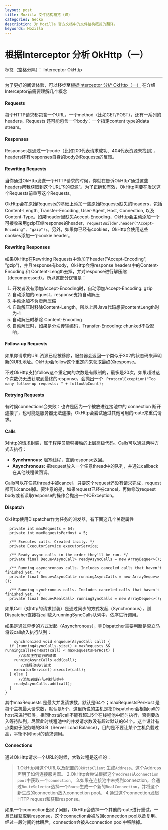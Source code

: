 ```yaml
---
layout: post
title: Moziila 文件结构概览（译）
categories: Gecko
description: 对 Mozilla 官方文档中的文件结构概览的翻译。
keywords: Mozilla
---
```



# 根据Interceptor 分析 OkHttp（一）

标签（空格分隔）： Interceptor OkHttp

---
为了更好的阅读体验，可以移步至[根据Interceptor 分析 OkHttp（一）](https://www.zybuluo.com/Warning1943/note/698400#根据interceptor-分析-okhttp一)
在介绍Interceptor前需要理解几个概念


#### Requests
 
每个HTTP请求都包含一个URL，一个method（比如GET/POST），还有一系列的headers。Requests          还可能包含一个body：一个指定content type的data stream。

#### Responses

Responses是通过一个code（比如200代表请求成功、404代表资源未找到），headers还有responses自身的body对Requests的反馈。

#### Rewriting Requests

当你通过OkHttp发送一个HTTP请求的时候，你就在告诉OkHttp“通过这些headers帮我获取到这个URL下的资源”。为了正确和有效，OkHttp需要在发送这个Requests前重写这个Requests。

OkHttp会在原始Requests的基础上添加一些原始Requests缺失的headers，包括Content-Length, Transfer-Encoding, User-Agent, Host, Connection, 以及 Content-Type。如果header里缺失Accept-Encoding，OkHttp会主动添加一个可接收采用gzip压缩response的header，`requestBuilder.header("Accept-Encoding", "gzip");`。另外，如果你已经有cookies，OkHttp会使用这些cookies添加一个cookie header。

#### Rewriting Responses

如果OkHttp在Rewriting Requests中添加了header("Accept-Encoding", "gzip")，并且response有body，OkHttp会将response headers中的Content-Encoding 和 Content-Length去掉，并对response进行解压缩（decompressed）。所以这部分逻辑是：

 1. 开发者没有添加Accept-Encoding时，自动添加Accept-Encoding: gzip
 2. 自动添加的request，response支持自动解压
 3. 手动添加不负责解压缩
 4. 自动解压时移除Content-Length，所以上层Java代码想要contentLength时为-1
 5. 自动解压时移除 Content-Encoding
 6. 自动解压时，如果是分块传输编码，Transfer-Encoding: chunked不受影响。

#### Follow-up Requests

如果你请求的URL资源已经被移除，服务器会返回一个类似于302的状态码来声明新的URL地址。OkHttp会follow这个重定向来获取最终的response。

不过OkHttp支持follow这个重定向的次数是有限制的，最多是20次，如果超过这个次数仍无法获取到最终的response，会抛出一个 ` ProtocolException("Too many follow-up requests: " + followUpCount);`
#### Retrying Requests

有时候connections会失败：也许是因为一个被放进连接池中的 connection 断开连接了，也可能是服务器无法连接。OkHttp会尝试通过其他可用的route来重试请求。

#### Calls

对http的请求封装，属于程序员能够接触的上层高级代码。Calls可以通过两种方式去执行：

 - **Synchronous:**  阻塞线程，直到response返回。
 - **Asynchronous:** 把request放入一个任意thread中的队列，并通过callback在其他线程做回调。

Calls可以在任意thread中被cancel，只要这个request还没有请求完成，request都可以cancel掉。要注意的是，如果request已经被cancel，再做修改request body或者读取response的操作会抛出一个IOException。

#### Dispatch

OkHttp使用Dispatcher作为任务的派发器，有下面这几个关键属性
```
  private int maxRequests = 64;
  private int maxRequestsPerHost = 5;
  
  /** Executes calls. Created lazily. */
  private ExecutorService executorService;

  /** Ready async calls in the order they'll be run. */
  private final Deque<AsyncCall> readyAsyncCalls = new ArrayDeque<>();

  /** Running asynchronous calls. Includes canceled calls that haven't finished yet. */
  private final Deque<AsyncCall> runningAsyncCalls = new ArrayDeque<>();

  /** Running synchronous calls. Includes canceled calls that haven't finished yet. */
  private final Deque<RealCall> runningSyncCalls = new ArrayDeque<>();
```
如果Call（对http的请求封装）是通过同步的方式发起（Synchronous），则Dispatcher直接将call放入runningSyncCalls队列中，依序进行调用。

如果是通过异步的方式发起（Asynchronous），则Dispatcher需要判断是否立马将该call放入执行队列：
```
    synchronized void enqueue(AsyncCall call) {
  if (runningAsyncCalls.size() < maxRequests && runningCallsForHost(call) < maxRequestsPerHost) {
      //添加正在运行的请求
    runningAsyncCalls.add(call);
       //线程池执行请求
    executorService().execute(call);
  } else {
      //添加到缓存队列排队等待
    readyAsyncCalls.add(call);
  }
}
```
其中maxRequests 是最大并发请求数，默认是64个；maxRequestsPerHost 是每个主机最大请求数，默认是5个，这里所说的主机是指Dispatcher会根据call的host来进行归类，相同host的call不能有超过5个在线程池中同时执行，否则要放入等待队列，尽管此时线程池中的并发请求数没有超过默认的64个。这个设计有点类似于服务端的SLB（Server Load Balance），目的是不要让某个主机负载过高，平衡不同host的请求调用。

#### Connections

通过OkHttp请求一个URL的时候，大致过程是这样的：

> 1.OkHttp用这个URL以及配置的`OkHttpClient` 生成`Address`。这个Address声明了如何连接服务器。
> 2.OkHttp会尝试根据这个`Address`从`connection pool`中获取一个`connection`。
> 3.如果在连接池中未找到connection，会通过`RouteSelector`选择一个`Route`生成一个新的`RealConnection`，并将这个新生成的connection放入connection pool。
> 4.通过这个connection发起HTTP request和获取response。

如果一个connection出现了问题，OkHttp会选择一个其他的route进行重试。一旦已经获取到response，这个connection会被放回connection pool以备复用。经过一段时间的休眠后，connection会被从connection pool中移除掉。



 
